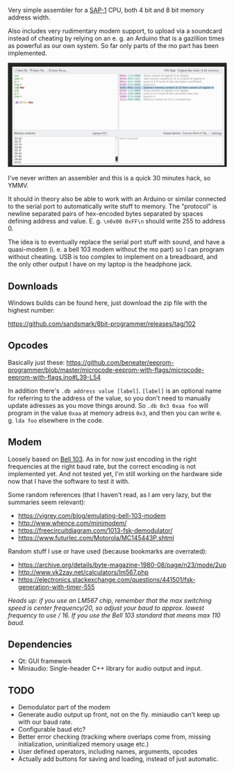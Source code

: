 Very simple assembler for a [SAP-1](https://www.amazon.com/Digital-Computer-Electronics-Albert-Malvino/dp/0028005945) CPU, both 4 bit and 8 bit memory address width.

Also includes very rudimentary modem support, to upload via a soundcard instead
of cheating by relying on an e. g. an Arduino that is a gazillion times as
powerful as our own system. So far only parts of the mo part has been
implemented.

![screenshot](/screenshot-2021-04-25.png)

I've never written an assembler and this is a quick 30 minutes hack, so YMMV.

It should in theory also be able to work with an Arduino or similar connected
to the serial port to automatically write stuff to memory. The "protocol" is
newline separated pairs of hex-encoded bytes separated by spaces defining
address and value. E. g. `\n0x00 0xFF\n` should write 255 to address 0.

The idea is to eventually replace the serial port stuff with sound, and have a
quasi-modem (i. e. a bell 103 modem without the mo part) so I can program
without cheating. USB is too complex to implement on a breadboard, and the only
other output I have on my laptop is the headphone jack.


Downloads
---------

Windows builds can be found here, just download the zip file with the highest number:

https://github.com/sandsmark/8bit-programmer/releases/tag/102

Opcodes
-------

Basically just these:
https://github.com/beneater/eeprom-programmer/blob/master/microcode-eeprom-with-flags/microcode-eeprom-with-flags.ino#L39-L54

In addition there's `.db address value [label]`. `[label]` is an optional name
for referring to the address of the value, so you don't need to manually update
adresses as you move things around. So `.db 0x3 0xaa foo` will program in the
value `0xaa` at memory adress `0x3`, and then you can write e. g. `lda foo`
elsewhere in the code.

Modem
-----

Loosely based on [Bell 103](https://en.wikipedia.org/wiki/Bell_103_modem). As
in for now just encoding in the right frequencies at the right baud rate, but
the correct encoding is not implemented yet. And not tested yet, I'm still
working on the hardware side now that I have the software to test it with.

Some random references (that I haven't read, as I am very lazy, but the
summaries seem relevant):
 - https://vigrey.com/blog/emulating-bell-103-modem
 - http://www.whence.com/minimodem/
 - https://freecircuitdiagram.com/1013-fsk-demodulator/
 - https://www.futurlec.com/Motorola/MC145443P.shtml


Random stuff I use or have used (because bookmarks are overrated):
 - https://archive.org/details/byte-magazine-1980-08/page/n23/mode/2up
 - http://www.vk2zay.net/calculators/lm567.php
 - https://electronics.stackexchange.com/questions/441501/fsk-generation-with-timer-555

*Heads up: if you use an LM567 chip, remember that the max switching speed is center frequency/20, so adjust your baud to approx. lowest frequency to use / 16. If you use the Bell 103 standard that means max 110 baud.*


Dependencies
------------

 - Qt: GUI framework
 - Miniaudio: Single-header C++ library for audio output and input.


TODO
----

- Demodulator part of the modem
- Generate audio output up front, not on the fly. miniaudio can't keep up with our baud rate.
- Configurable baud etc?
- Better error checking (tracking where overlaps come from, missing initialization, uninitialized memory usage etc.)
- User defined operators, including names, arguments, opcodes
- Actually add buttons for saving and loading, instead of just automatic.

